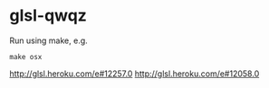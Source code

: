 glsl-qwqz
=========

Run using make, e.g.

    make osx

http://glsl.heroku.com/e#12257.0
http://glsl.heroku.com/e#12058.0
